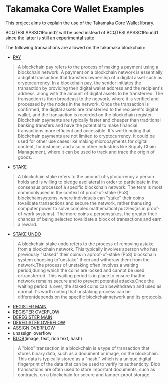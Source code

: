 # Takamaka Core Wallet Examples
This project aims to explain the use of the Takamaka Core Wallet library.

BCQTESLAPSSC1Round2 will be used instead of BCQTESLAPSSC1Round1 since the latter is still an experimental suite

The following transactions are allowed on the takamaka blockchain:
- [PAY](src/main/java/io/takamaka/takamaka/core/wallet/examples/SubmitPay.java)
> A blockchain pay refers to the process of making a payment using a blockchain network. A payment on a blockchain network is essentially a digital transaction that transfers ownership of a digital asset such as cryptocurrency. In a blockchain pay, the sender initiates the transaction by providing their digital wallet address and the recipient's address, along with the amount of digital assets to be transferred. The transaction is then broadcast to the network, where it is verified and processed by the nodes in the network. Once the transaction is confirmed, the digital assets are transferred to the recipient's digital wallet, and the transaction is recorded on the blockchain register. Blockchain payments are typically faster and cheaper than traditional banking transfers and have the potential to make financial transactions more efficient and accessible. It's worth noting that Blockchain payments are not limited to cryptocurrency, It could be used for other use cases like making micropayments for digital content, for instance, and also in other industries like Supply Chain Management, where it can be used to track and trace the origin of goods.
- [STAKE](src/main/java/io/takamaka/takamaka/core/wallet/examples/SubmitStake.java)
>A blockchain stake refers to the amount ofryptocurrency a person holds and is willing to pledge asollateral in order to participate in the consensus processof a specific blockchain network. The term is most commonlyused in the context of proof-of-stake (PoS) blockchainsystems, where individuals can \"stake\" their coins tovalidate transactions and secure the network, rather thanusing computer power to solve complex mathematical puzzles(as in proof-of-work systems). The more coins a personstakes, the greater their chances of being selected tovalidate a block of transactions and earn a reward.
- [STAKE UNDO](src/main/java/io/takamaka/takamaka/core/wallet/examples/SubmitStakeUndo.java)
>A blockchain stake undo refers to the process of removing astake from a blockchain network. This typically involves aperson who has previously \"staked\" their coins in aproof-of-stake (PoS) blockchain system choosing to\"unstake\" them and withdraw them from the network.The process of unstaking often involves a waiting period,during which the coins are locked and cannot be used ortransferred. This waiting period is in place to ensure thatthe network remains secure and to prevent potential attacks.Once the waiting period is over, the staked coins can bewithdrawn and used as normal.It's worth noting that unstaking process can be differentdepends on the specific blockchainnetwork and its protocols.
- [REGISTER MAIN](src/main/java/io/takamaka/takamaka/core/wallet/examples/SubmitRegisterMain.java)
- [REGISTER OVERFLOW](src/main/java/io/takamaka/takamaka/core/wallet/examples/SubmitRegisterOverflow.java)
- [DEREGISTER MAIN](src/main/java/io/takamaka/takamaka/core/wallet/examples/SubmitDeRegisterMain.java)
- [DEREGISTER OVERFLOW](src/main/java/io/takamaka/takamaka/core/wallet/examples/SubmitDeRegisterOverflow.java)
- [ASSIGN OVERFLOW](src/main/java/io/takamaka/takamaka/core/wallet/examples/SubmitAssignOverflow.java)
- unassign_overflow
- [BLOB](src/main/java/io/takamaka/takamaka/core/wallet/examples/SubmitBlob.java)(image, text, rich text, hash)
>A "blob" transaction in a blockchain is a type of transaction that stores binary data, such as a document or image, on the blockchain. This data is typically stored as a "hash," which is a unique digital fingerprint of the data that can be used to verify its authenticity. Blob transactions are often used to store important documents, such as contracts, on a blockchain for secure and tamper-proof storage.
